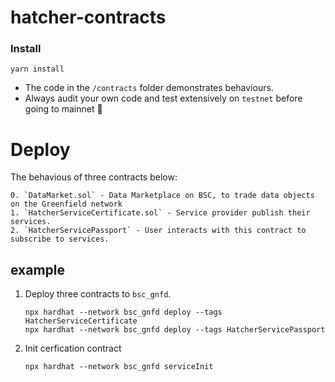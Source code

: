 # hatcher-contracts


 ### Install

```shell
yarn install
```

* The code in the `/contracts` folder demonstrates behaviours.
* Always audit your own code and test extensively on `testnet` before going to mainnet 🙏


# Deploy

The behavious of three contracts below:

    0. `DataMarket.sol` - Data Marketplace on BSC, to trade data objects on the Greenfield network
    1. `HatcherServiceCertificate.sol` - Service provider publish their services.    
    2. `HatcherServicePassport` - User interacts with this contract to subscribe to services.

## example

1. Deploy three contracts to ```bsc_gnfd```.

    ```angular2html
    npx hardhat --network bsc_gnfd deploy --tags HatcherServiceCertificate
    npx hardhat --network bsc_gnfd deploy --tags HatcherServicePassport
    ```
2. Init cerfication contract
    ```angular2html
    npx hardhat --network bsc_gnfd serviceInit
    ```